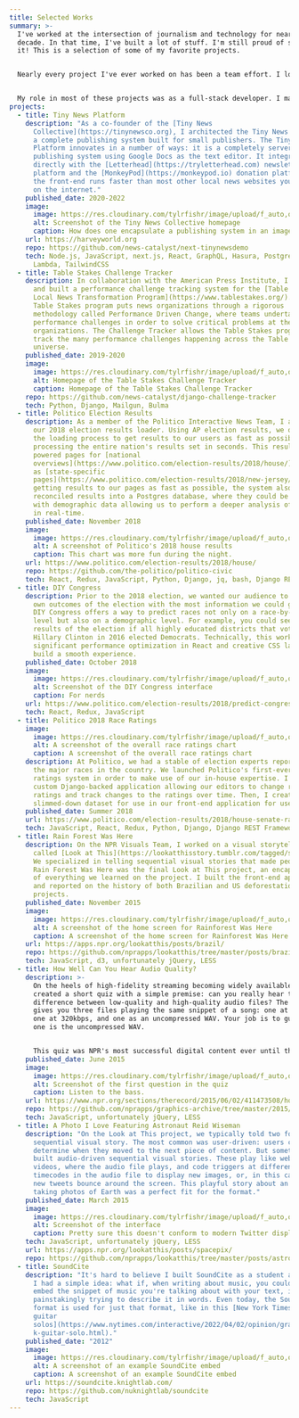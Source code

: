 ```yaml
---
title: Selected Works
summary: >-
  I've worked at the intersection of journalism and technology for nearly a
  decade. In that time, I've built a lot of stuff. I'm still proud of some of
  it! This is a selection of some of my favorite projects.


  Nearly every project I've ever worked on has been a team effort. I love collaborating with people who make me better. Every project in this portfolio is a result of collaboration with amazing people.


  My role in most of these projects was as a full-stack developer. I make the product work.
projects:
  - title: Tiny News Platform
    description: "As a co-founder of the [Tiny News
      Collective](https://tinynewsco.org), I architected the Tiny News Platform,
      a complete publishing system built for small publishers. The Tiny News
      Platform innovates in a number of ways: it is a completely serverless
      publishing system using Google Docs as the text editor. It integrates
      directly with the [Letterhead](https://tryletterhead.com) newsletter
      platform and the [MonkeyPod](https://monkeypod.io) donation platform. And
      the front-end runs faster than most other local news websites you'll find
      on the internet."
    published_date: 2020-2022
    image:
      image: https://res.cloudinary.com/tylrfishr/image/upload/f_auto,q_auto/c_fill,w_1200/v1650499165/Screen_Shot_2022-04-20_at_7.59.15_PM_rwgaqg.png
      alt: Screenshot of the Tiny News Collective homepage
      caption: How does one encapsulate a publishing system in an image?
    url: https://harveyworld.org
    repo: https://github.com/news-catalyst/next-tinynewsdemo
    tech: Node.js, JavaScript, next.js, React, GraphQL, Hasura, Postgres, AWS
      Lambda, TailwindCSS
  - title: Table Stakes Challenge Tracker
    description: In collaboration with the American Press Institute, I architected
      and built a performance challenge tracking system for the [Table Stakes
      Local News Transformation Program](https://www.tablestakes.org/). The
      Table Stakes program puts news organizations through a rigorous
      methodology called Performance Driven Change, where teams undertake
      performance challenges in order to solve critical problems at their
      organizations. The Challenge Tracker allows the Table Stakes program to
      track the many performance challenges happening across the Table Stakes
      universe.
    published_date: 2019-2020
    image:
      image: https://res.cloudinary.com/tylrfishr/image/upload/f_auto,q_auto/c_fill,w_1200/v1650500928/Screen_Shot_2022-04-20_at_8.28.35_PM_ervytc.png
      alt: Homepage of the Table Stakes Challenge Tracker
      caption: Homepage of the Table Stakes Challenge Tracker
    repo: https://github.com/news-catalyst/django-challenge-tracker
    tech: Python, Django, Mailgun, Bulma
  - title: Politico Election Results
    description: As a member of the Politico Interactive News Team, I architected
      our 2018 election results loader. Using AP election results, we optimized
      the loading process to get results to our users as fast as possible,
      processing the entire nation's results set in seconds. This results system
      powered pages for [national
      overviews](https://www.politico.com/election-results/2018/house/) as well
      as [state-specific
      pages](https://www.politico.com/election-results/2018/new-jersey/). While
      getting results to our pages as fast as possible, the system also
      reconciled results into a Postgres database, where they could be joined
      with demographic data allowing us to perform a deeper analysis of results
      in real-time.
    published_date: November 2018
    image:
      image: https://res.cloudinary.com/tylrfishr/image/upload/f_auto,q_auto/c_fill,w_1200/v1650499680/Screen_Shot_2022-04-20_at_8.07.48_PM_lezioq.png
      alt: A screenshot of Politico's 2018 house results
      caption: This chart was more fun during the night.
    url: https://www.politico.com/election-results/2018/house/
    repo: https://github.com/the-politico/politico-civic
    tech: React, Redux, JavaScript, Python, Django, jq, bash, Django REST Framework
  - title: DIY Congress
    description: Prior to the 2018 election, we wanted our audience to predict their
      own outcomes of the election with the most information we could give them.
      DIY Congress offers a way to predict races not only on a race-by-race
      level but also on a demographic level. For example, you could see the
      results of the election if all highly educated districts that voted for
      Hillary Clinton in 2016 elected Democrats. Technically, this work required
      significant performance optimization in React and creative CSS layouts to
      build a smooth experience.
    published_date: October 2018
    image:
      image: https://res.cloudinary.com/tylrfishr/image/upload/f_auto,q_auto/c_fill,w_1200/v1650500281/Screen_Shot_2022-04-20_at_8.11.31_PM_kvv1u3.png
      alt: Screenshot of the DIY Congress interface
      caption: For nerds
    url: https://www.politico.com/election-results/2018/predict-congress/
    tech: React, Redux, JavaScript
  - title: Politico 2018 Race Ratings
    image:
      image: https://res.cloudinary.com/tylrfishr/image/upload/f_auto,q_auto/c_fill,w_1200/v1650500508/Screen_Shot_2022-04-20_at_8.21.35_PM_o4i2wm.png
      alt: A screenshot of the overall race ratings chart
      caption: A screenshot of the overall race ratings chart
    description: At Politico, we had a stable of election experts reporting on all
      the major races in the country. We launched Politico's first-ever race
      ratings system in order to make use of our in-house expertise. I built a
      custom Django-backed application allowing our editors to change race
      ratings and track changes to the ratings over time. Then, I created a
      slimmed-down dataset for use in our front-end application for users.
    published_date: Summer 2018
    url: https://www.politico.com/election-results/2018/house-senate-race-ratings-and-predictions/
    tech: JavaScript, React, Redux, Python, Django, Django REST Framework
  - title: Rain Forest Was Here
    description: On the NPR Visuals Team, I worked on a visual storytelling project
      called [Look at This](https://lookatthisstory.tumblr.com/tagged/stories/).
      We specialized in telling sequential visual stories that made people care.
      Rain Forest Was Here was the final Look at This project, an encapsulation
      of everything we learned on the project. I built the front-end application
      and reported on the history of both Brazilian and US deforestation
      projects.
    published_date: November 2015
    image:
      image: https://res.cloudinary.com/tylrfishr/image/upload/f_auto,q_auto/c_fill,w_1200/v1650501757/Screen_Shot_2022-04-20_at_8.41.49_PM_bfbkre.png
      alt: A screenshot of the home screen for Rainforest Was Here
      caption: A screenshot of the home screen for Rainforest Was Here
    url: https://apps.npr.org/lookatthis/posts/brazil/
    repo: https://github.com/nprapps/lookatthis/tree/master/posts/brazil
    tech: JavaScript, d3, unfortunately jQuery, LESS
  - title: How Well Can You Hear Audio Quality?
    description: >-
      On the heels of high-fidelity streaming becoming widely available, I
      created a short quiz with a simple premise: can you really hear the
      difference between low-quality and high-quality audio files? The quiz
      gives you three files playing the same snippet of a song: one at 128kbps,
      one at 320kbps, and one as an uncompressed WAV. Your job is to guess which
      one is the uncompressed WAV.


      This quiz was NPR's most successful digital content ever until the 2016 election. It proves a theory I have about internet quizzes: the most successful quizzes either prove to you how hard something is (like this quiz) or teach you something about yourself (like, say, the NYT dialect quiz). Spoiler: [you probably can't hear the difference](https://www.npr.org/sections/therecord/2015/06/09/412271433/audio-quality-quiz-results-you-did-slightly-better-than-guessing-randomly).
    published_date: June 2015
    image:
      image: https://res.cloudinary.com/tylrfishr/image/upload/f_auto,q_auto/c_fill,w_1200/v1650502189/Screen_Shot_2022-04-20_at_8.49.37_PM_vdbmun.png
      alt: Screenshot of the first question in the quiz
      caption: Listen to the bass.
    url: https://www.npr.org/sections/therecord/2015/06/02/411473508/how-well-can-you-hear-audio-quality
    repo: https://github.com/nprapps/graphics-archive/tree/master/2015/06/streaming-quiz-20150519
    tech: JavaScript, unfortunately jQuery, LESS
  - title: A Photo I Love Featuring Astronaut Reid Wiseman
    description: "On the Look at This project, we typically told two forms of
      sequential visual story. The most common was user-driven: users could
      determine when they moved to the next piece of content. But sometimes, we
      built audio-driven sequential visual stories. These play like web-native
      videos, where the audio file plays, and code triggers at different
      timecodes in the audio file to display new images, or, in this case, make
      new tweets bounce around the screen. This playful story about an astronaut
      taking photos of Earth was a perfect fit for the format."
    published_date: March 2015
    image:
      image: https://res.cloudinary.com/tylrfishr/image/upload/f_auto,q_auto/c_fill,w_1200/v1650503074/Screen_Shot_2022-04-20_at_9.02.36_PM_vnj6sb.png
      alt: Screenshot of the interface
      caption: Pretty sure this doesn't conform to modern Twitter display guidelines
    tech: JavaScript, unfortunately jQuery, LESS
    url: https://apps.npr.org/lookatthis/posts/spacepix/
    repo: https://github.com/nprapps/lookatthis/tree/master/posts/astroreid-loves/
  - title: SoundCite
    description: "It's hard to believe I built SoundCite as a student a decade ago.
      I had a simple idea: what if, when writing about music, you could just
      embed the snippet of music you're talking about with your text, instead of
      painstakingly trying to describe it in words. Even today, the SoundCite
      format is used for just that format, like in this [New York Times piece on
      guitar
      solos](https://www.nytimes.com/interactive/2022/04/02/opinion/grammys-roc\
      k-guitar-solo.html)."
    published_date: "2012"
    image:
      image: https://res.cloudinary.com/tylrfishr/image/upload/f_auto,q_auto/c_fill,w_1200/v1650503293/Screen_Shot_2022-04-20_at_9.07.48_PM_ylmehc.png
      alt: A screenshot of an example SoundCite embed
      caption: A screenshot of an example SoundCite embed
    url: https://soundcite.knightlab.com/
    repo: https://github.com/nuknightlab/soundcite
    tech: JavaScript
---
```

